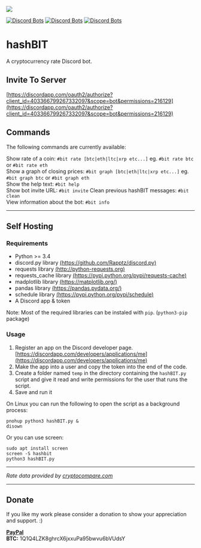 ![](https://i.imgur.com/CNfAtAK.png)

[![Discord Bots](https://discordbots.org/api/widget/status/403366799267332097.svg?noavatar=true)](https://discordbots.org/bot/403366799267332097) [![Discord Bots](https://discordbots.org/api/widget/lib/403366799267332097.svg?noavatar=true)](https://discordbots.org/bot/403366799267332097) [![Discord Bots](https://discordbots.org/api/widget/owner/403366799267332097.svg?noavatar=true)](https://discordbots.org/bot/403366799267332097)

# hashBIT
A cryptocurrency rate Discord bot.

## Invite To Server
[https://discordapp.com/oauth2/authorize?client_id=403366799267332097&scope=bot&permissions=216129](https://discordapp.com/oauth2/authorize?client_id=403366799267332097&scope=bot&permissions=216129)

## Commands
The following commands are currently available:    

Show rate of a coin: `#bit rate [btc|eth|ltc|xrp etc...]` eg. `#bit rate btc` or `#bit rate eth`    
Show a graph of closing prices: `#bit graph [btc|eth|ltc|xrp etc...]` eg. `#bit graph btc` or `#bit graph eth`    
Show the help text: `#bit help`    
Show bot invite URL: `#bit invite`
Clean previous hashBIT messages: `#bit clean`  
View information about the bot: `#bit info`    

----------

## Self Hosting

### Requirements    
- Python >= 3.4
- discord.py library [(https://github.com/Rapptz/discord.py)](https://github.com/Rapptz/discord.py)
- requests library [(http://python-requests.org)](http://python-requests.org)
- requests_cache library [(https://pypi.python.org/pypi/requests-cache)](https://pypi.python.org/pypi/requests-cache)
- madplotlib library [(https://matplotlib.org/)](https://matplotlib.org/)
- pandas library [(https://pandas.pydata.org/)](https://pandas.pydata.org/)
- schedule library [(https://pypi.python.org/pypi/schedule)](https://pypi.python.org/pypi/schedule)
- A Discord app & token

Note: Most of the required libraries can be instaled with `pip`. (`python3-pip` package)

### Usage
1. Register an app on the Discord developer page. [https://discordapp.com/developers/applications/me](https://discordapp.com/developers/applications/me)
2. Make the app into a user and copy the token into the end of the code.
3. Create a folder named `temp` in the directory containing the `hashBIT.py` script and give it read and write permissions for the user that runs the script.
4. Save and run it

On Linux you can run the following to open the script as a background process:
```
pnohup python3 hashBIT.py &
disown
```
Or you can use screen:
```
sudo apt install screen
screen -S hashbit
python3 hashBIT.py
```

----------
*Rate data provided by [cryptocompare.com](https://cryptocompare.com)*

----------
## Donate
If you like my work please consider a donation to show your appreciation and support. :)

**[PayPal](https://paypal.me/fuzzymannerz)**       
**BTC:** 1Q1Q4LZK8ghrcX6jxxuPa95bwvu6bVUdsY

